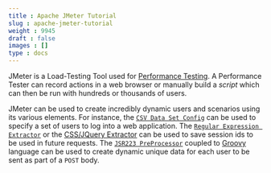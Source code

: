 ```yaml
---
title : Apache JMeter Tutorial
slug : apache-jmeter-tutorial
weight : 9945
draft : false
images : []
type : docs
---
```


JMeter is a Load-Testing Tool used for [Performance Testing][1]. A Performance Tester can record actions in a web browser or manually build a *script* which can then be run with hundreds or thousands of users.

JMeter can be used to create incredibly dynamic users and scenarios using its various elements. For instance, the [`CSV Data Set Config`][2] can be used to specify a set of users to log into a web application. The [`Regular Expression Extractor`][3] or the [CSS/JQuery Extractor][4] can be used to save session ids to be used in future requests. The [`JSR223 PreProcessor`][5] coupled to [Groovy][6] language can be used to create dynamic unique data for each user to be sent as part of a `POST` body.


  [1]: https://en.wikipedia.org/wiki/Software_performance_testing
  [2]: http://jmeter.apache.org/usermanual/component_reference.html#CSV_Data_Set_Config
  [3]: http://jmeter.apache.org/usermanual/component_reference.html#Regular_Expression_Extractor
  [4]: http://jmeter.apache.org/usermanual/component_reference.html#CSS/JQuery_Extractor
  [5]: http://jmeter.apache.org/usermanual/component_reference.html#JSR223_PreProcessor
  [6]: http://www.groovy-lang.org/

